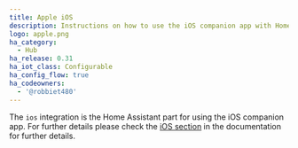 ```yaml
---
title: Apple iOS
description: Instructions on how to use the iOS companion app with Home Assistant.
logo: apple.png
ha_category:
  - Hub
ha_release: 0.31
ha_iot_class: Configurable
ha_config_flow: true
ha_codeowners:
  - '@robbiet480'
---
```


The `ios` integration is the Home Assistant part for using the iOS companion app. For further details please check the [iOS section](/docs/ecosystem/ios/) in the documentation for further details.
